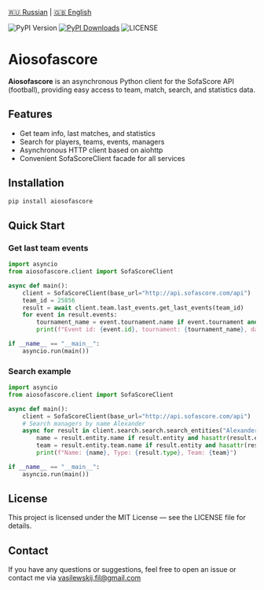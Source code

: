[🇷🇺 Russian](README.md) | [🇬🇧 English](README.en.md)

![PyPI Version](https://img.shields.io/pypi/v/aiosofascore)
[![PyPI Downloads](https://static.pepy.tech/badge/aiosofascore)](https://pepy.tech/projects/aiosofascore)
![LICENSE](https://img.shields.io/badge/License-MIT-blue.svg)

# Aiosofascore

**Aiosofascore** is an asynchronous Python client for the SofaScore API (football), providing easy access to team, match, search, and statistics data.

## Features

- Get team info, last matches, and statistics
- Search for players, teams, events, managers
- Asynchronous HTTP client based on aiohttp
- Convenient SofaScoreClient facade for all services

## Installation

```bash
pip install aiosofascore
```

## Quick Start

### Get last team events
```python
import asyncio
from aiosofascore.client import SofaScoreClient

async def main():
    client = SofaScoreClient(base_url="http://api.sofascore.com/api")
    team_id = 25856
    result = await client.team.last_events.get_last_events(team_id)
    for event in result.events:
        tournament_name = event.tournament.name if event.tournament and event.tournament.name else "-"
        print(f"Event id: {event.id}, tournament: {tournament_name}, date: {event.startTimestamp}")

if __name__ == "__main__":
    asyncio.run(main())
```

### Search example
```python
import asyncio
from aiosofascore.client import SofaScoreClient

async def main():
    client = SofaScoreClient(base_url="http://api.sofascore.com/api")
    # Search managers by name Alexander
    async for result in client.search.search.search_entities("Alexander", type="manager"):
        name = result.entity.name if result.entity and hasattr(result.entity, 'name') else "-"
        team = result.entity.team.name if result.entity and hasattr(result.entity, 'team') and result.entity.team and hasattr(result.entity.team, 'name') else "-"
        print(f"Name: {name}, Type: {result.type}, Team: {team}")

if __name__ == "__main__":
    asyncio.run(main())
```

## License
This project is licensed under the MIT License — see the LICENSE file for details.

## Contact
If you have any questions or suggestions, feel free to open an issue or contact me via vasilewskij.fil@gmail.com 